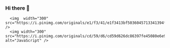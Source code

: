 ###  Hi there 👋
      <img  width="300"   src="https://i.pinimg.com/originals/e1/f3/41/e1f3413bf5036045713341394f617225.gif"  />
      <img width="300" src="https://i.pinimg.com/originals/cd/59/d6/cd59d626dc86397fe45080e6e9c7027d.gif"  alt="JavaScript" />
   
 
<!--
    **AkmaljonYusupov/AkmaljonYusupov** is a ✨ _special_ ✨ repository because its `README.md` (this file) appears on your GitHub profile.
Here are some ideas to get you started:

- 🔭 I’m currently working on ...
- 🌱 I’m currently learning ...
- 👯 I’m looking to collaborate on ...
- 🤔 I’m looking for help with ...
- 💬 Ask me about ...
- 📫 How to reach me: ...
- 😄 Pronouns: ...
- ⚡ Fun fact: ...
-->
